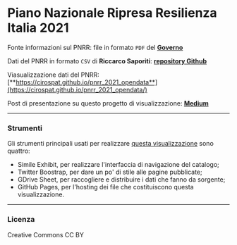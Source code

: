 # Piano Nazionale Ripresa Resilienza Italia 2021

Fonte informazioni sul PNRR: file in formato `PDF` del [**Governo**](https://www.governo.it/sites/governo.it/files/PNRR_0.pdf)

Dati del PNRR in formato `CSV` di **Riccarco Saporiti**: [**repository Github**](https://github.com/sapomnia/Piano-nazionale-di-ripartenza-e-resilienza)

Viasualizzazione dati del PNRR: [**https://cirospat.github.io/pnrr_2021_opendata**](https://cirospat.github.io/pnrr_2021_opendata/)

Post di presentazione su questo progetto di visualizzazione: [**Medium**](https://cirospat.medium.com/il-pnrr-facilmente-consultabile-72c508272743)

---

### Strumenti

Gli strumenti principali usati per realizzare  [questa visualizzazione](https://cirospat.github.io/pnrr_2021_opendata/) sono quattro:

- Simile Exhibit, per realizzare l'interfaccia di navigazione del catalogo;
- Twitter Boostrap, per dare un po' di stile alle pagine pubblicate;
- GDrive Sheet, per raccogliere e distribuire i dati che fanno da sorgente;
- GitHub Pages, per l'hosting dei file che costituiscono questa visualizzazione.

---

### Licenza

Creative Commons CC BY
